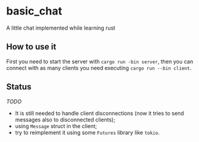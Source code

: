 # basic_chat
A little chat implemented while learning rust

## How to use it

First you need to start the server with `cargo run -bin server`, then you can connect with as many clients you need executing `cargo run --bin client`.

## Status

*TODO*

* It is still needed to handle client disconnections (now it tries to send messages also to disconnected clients);
* using `Message` struct in the client;
* try to reimplement it using some `Futures` library like `tokio`.
